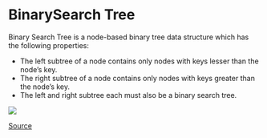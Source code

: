 # BinarySearch Tree

Binary Search Tree is a node-based binary tree data structure which has the following properties:

- The left subtree of a node contains only nodes with keys lesser than the node’s key.
- The right subtree of a node contains only nodes with keys greater than the node’s key.
- The left and right subtree each must also be a binary search tree.

<img src="https://media.geeksforgeeks.org/wp-content/uploads/BSTSearch.png"/>

<a href="https://www.geeksforgeeks.org/binary-search-tree-data-structure/">Source</a>
